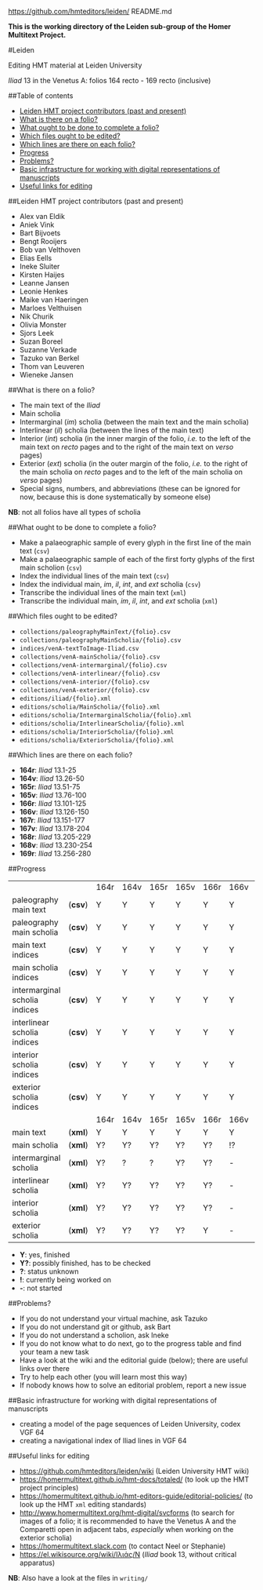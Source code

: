 https://github.com/hmteditors/leiden/
README.md

**This is the working directory of the Leiden sub-group of the Homer Multitext Project.**

#Leiden

Editing HMT material at Leiden University

*Iliad* 13 in the Venetus A: folios 164 recto - 169 recto (inclusive)

##Table of contents

* [Leiden HMT project contributors (past and present)](https://github.com/hmteditors/leiden#leiden-hmt-project-contributors-past-and-present)
* [What is there on a folio?](https://github.com/hmteditors/leiden#what-is-there-on-a-folio)
* [What ought to be done to complete a folio?](https://github.com/hmteditors/leiden#what-ought-to-be-done-to-complete-a-folio)
* [Which files ought to be edited?](https://github.com/hmteditors/leiden#which-files-ought-to-be-edited)
* [Which lines are there on each folio?](https://github.com/hmteditors/leiden#which-lines-are-there-on-each-folio)
* [Progress](https://github.com/hmteditors/leiden#progress)
* [Problems?](https://github.com/hmteditors/leiden#problems)
* [Basic infrastructure for working with digital representations of manuscripts](https://github.com/hmteditors/leiden#basic-infrastructure-for-working-with-digital-representations-of-manuscripts)
* [Useful links for editing](https://github.com/hmteditors/leiden#useful-links-for-editing)

##Leiden HMT project contributors (past and present)

* Alex van Eldik
* Aniek Vink
* Bart Bijvoets
* Bengt Rooijers
* Bob van Velthoven
* Elias Eells
* Ineke Sluiter
* Kirsten Haijes
* Leanne Jansen
* Leonie Henkes
* Maike van Haeringen
* Marloes Velthuisen
* Nik Churik
* Olivia Monster
* Sjors Leek
* Suzan Boreel
* Suzanne Verkade
* Tazuko van Berkel
* Thom van Leuveren
* Wieneke Jansen

##What is there on a folio?

* The main text of the *Iliad*
* Main scholia
* Intermarginal (*im*) scholia (between the main text and the main scholia)
* Interlinear (*il*) scholia (between the lines of the main text)
* Interior (*int*) scholia (in the inner margin of the folio, *i.e.* to the left of the main text on *recto* pages and to the right of the main text on *verso* pages)
* Exterior (*ext*) scholia (in the outer margin of the folio, *i.e.* to the right of the main scholia on *recto* pages and to the left of the main scholia on *verso* pages)
* Special signs, numbers, and abbreviations (these can be ignored for now, because this is done systematically by someone else)

**NB**: not all folios have all types of scholia

##What ought to be done to complete a folio?

* Make a palaeographic sample of every glyph in the first line of the main text (`csv`)
* Make a palaeographic sample of each of the first forty glyphs of the first main scholion (`csv`)
* Index the individual lines of the main text (`csv`)
* Index the individual main, *im*, *il*, *int*, and *ext* scholia (`csv`)
* Transcribe the individual lines of the main text (`xml`)
* Transcribe the individual main, *im*, *il*, *int*, and *ext* scholia (`xml`)

##Which files ought to be edited?

* `collections/paleographyMainText/{folio}.csv`
* `collections/paleographyMainScholia/{folio}.csv`
* `indices/venA-textToImage-Iliad.csv`
* `collections/venA-mainScholia/{folio}.csv`
* `collections/venA-intermarginal/{folio}.csv`
* `collections/venA-interlinear/{folio}.csv`
* `collections/venA-interior/{folio}.csv`
* `collections/venA-exterior/{folio}.csv`
* `editions/iliad/{folio}.xml`
* `editions/scholia/MainScholia/{folio}.xml`
* `editions/scholia/IntermarginalScholia/{folio}.xml`
* `editions/scholia/InterlinearScholia/{folio}.xml`
* `editions/scholia/InteriorScholia/{folio}.xml`
* `editions/scholia/ExteriorScholia/{folio}.xml`

##Which lines are there on each folio?

* **164r**: *Iliad* 13.1-25
* **164v**: *Iliad* 13.26-50
* **165r**: *Iliad* 13.51-75
* **165v**: *Iliad* 13.76-100
* **166r**: *Iliad* 13.101-125
* **166v**: *Iliad* 13.126-150
* **167r**: *Iliad* 13.151-177
* **167v**: *Iliad* 13.178-204
* **168r**: *Iliad* 13.205-229
* **168v**: *Iliad* 13.230-254
* **169r**: *Iliad* 13.256-280

##Progress

<table>
  <tr>
    <td> </td> <td> </td>
    <td> 164r</td> <td> 164v</td> <td> 165r</td> <td> 165v</td> <td> 166r</td> <td> 166v</td> <td> 167r</td> <td> 167v</td> <td> 168r</td> <td> 168v</td> <td> 169r</td>
  </tr>
  <tr>
    <td>paleography main text</td> <td>(<b>csv</b>)</td>
    <td>  Y  </td> <td>  Y  </td> <td>  Y  </td> <td>  Y  </td> <td>  Y  </td> <td>  Y  </td> <td>  Y  </td> <td>  Y  </td> <td>  Y  </td> <td>  Y  </td> <td>  Y  </td>
  </tr>
  <tr>
    <td>paleography main scholia</td> <td>(<b>csv</b>)</td>
    <td>  Y  </td> <td>  Y  </td> <td>  Y  </td> <td>  Y  </td> <td>  Y  </td> <td>  Y  </td> <td>  Y  </td> <td>  Y  </td> <td>  Y  </td> <td>  Y  </td> <td>  Y  </td>
  </tr>
  <tr>
    <td>main text indices</td> <td>(<b>csv</b>)</td>
    <td>  Y  </td> <td>  Y  </td> <td>  Y  </td> <td>  Y  </td> <td>  Y  </td> <td>  Y  </td> <td>  Y  </td> <td>  Y  </td> <td>  Y  </td> <td>  Y  </td> <td>  Y  </td>
  </tr>
  <tr>
    <td>main scholia indices</td> <td>(<b>csv</b>)</td>
    <td>  Y  </td> <td>  Y  </td> <td>  Y  </td> <td>  Y  </td> <td>  Y  </td> <td>  Y  </td> <td>  Y  </td> <td>  Y  </td> <td>  Y  </td> <td>  Y  </td> <td>  Y  </td>
  </tr>
  <tr>
    <td>intermarginal scholia indices</td> <td>(<b>csv</b>)</td>
    <td>  Y  </td> <td>  Y  </td> <td>  Y  </td> <td>  Y  </td> <td>  Y  </td> <td>  Y  </td> <td>  Y  </td> <td>  Y  </td> <td>  Y  </td> <td>  Y  </td> <td>  Y  </td>
  </tr>
  <tr>
    <td>interlinear scholia indices</td> <td>(<b>csv</b>)</td>
    <td>  Y  </td> <td>  Y  </td> <td>  Y  </td> <td>  Y  </td> <td>  Y  </td> <td>  Y  </td> <td>  Y  </td> <td>  Y  </td> <td>  Y  </td> <td>  Y  </td> <td>  Y  </td>
  </tr>
  <tr>
    <td>interior scholia indices</td> <td>(<b>csv</b>)</td>
    <td>  Y  </td> <td>  Y  </td> <td>  Y  </td> <td>  Y  </td> <td>  Y  </td> <td>  Y  </td> <td>  Y  </td> <td>  Y  </td> <td>  Y  </td> <td>  Y  </td> <td>  Y  </td>
  </tr>
  <tr>
    <td>exterior scholia indices</td> <td>(<b>csv</b>)</td>
    <td>  Y  </td> <td>  Y  </td> <td>  Y  </td> <td>  Y  </td> <td>  Y  </td> <td>  Y  </td> <td>  Y  </td> <td>  Y  </td> <td>  Y  </td> <td>  Y  </td> <td>  Y  </td>
  </tr>
  <tr>
    <td> </td> <td> </td>
    <td> 164r</td> <td> 164v</td> <td> 165r</td> <td> 165v</td> <td> 166r</td> <td> 166v</td> <td> 167r</td> <td> 167v</td> <td> 168r</td> <td> 168v</td> <td> 169r</td>
  </tr>
  <tr>
    <td>main text</td> <td>(<b>xml</b>)</td>
    <td>  Y  </td> <td>  Y  </td> <td>  Y  </td> <td>  Y  </td> <td>  Y  </td> <td>  Y  </td> <td>  Y  </td> <td>  Y  </td> <td>  Y  </td> <td>  -  </td> <td>  -  </td>
  </tr>
  <tr>
    <td>main scholia</td> <td>(<b>xml</b>)</td>
    <td>  Y? </td> <td>  Y? </td> <td>  Y? </td> <td>  Y? </td> <td>  Y? </td> <td>  !? </td> <td>  -  </td> <td>  -  </td> <td>  -  </td> <td>  -  </td> <td>  -  </td>
  </tr>
  <tr>
    <td>intermarginal scholia</td> <td>(<b>xml</b>)</td>
    <td>  Y? </td> <td>  ?  </td> <td>  ? </td> <td>  Y?  </td> <td>  Y? </td> <td>  -  </td> <td>  -  </td> <td>  -  </td> <td>  -  </td> <td>  -  </td> <td>  -  </td>
  </tr>
  <tr>
    <td>interlinear scholia</td> <td>(<b>xml</b>)</td>
    <td>  Y? </td> <td>  Y? </td> <td>  Y? </td> <td>  Y? </td> <td>  Y? </td> <td>  -  </td> <td>  -  </td> <td>  -  </td> <td>  -  </td> <td>  -  </td> <td>  -  </td>
  </tr>
  <tr>
    <td>interior scholia</td> <td>(<b>xml</b>)</td>
    <td>  Y? </td> <td>  Y? </td> <td>  Y?</td> <td>  Y?  </td> <td>  Y? </td> <td>  -  </td> <td>  -  </td> <td>  -  </td> <td>  -  </td> <td>  -  </td> <td>  -  </td>
  </tr>
  <tr>
    <td>exterior scholia</td> <td>(<b>xml</b>)</td>
    <td>  Y? </td> <td>  Y? </td> <td>  Y? </td> <td>  Y? </td> <td>  Y  </td> <td>  -  </td> <td>  -  </td> <td>  -  </td> <td>  -  </td> <td>  -  </td> <td>  -  </td>
  </tr>
</table>


* **Y**: yes, finished
* **Y?**: possibly finished, has to be checked 
* **?**: status unknown
* **!**: currently being worked on
* **-**: not started

##Problems?

* If you do not understand your virtual machine, ask Tazuko
* If you do not understand git or github, ask Bart
* If you do not understand a scholion, ask Ineke
* If you do not know what to do next, go to the progress table and find your team a new task
* Have a look at the wiki and the editorial guide (below); there are useful links over there
* Try to help each other (you will learn most this way)
* If nobody knows how to solve an editorial problem, report a new issue

##Basic infrastructure for working with digital representations of manuscripts

* creating a model of the page sequences of Leiden University, codex VGF 64
* creating a navigational index of Iliad lines in VGF 64

##Useful links for editing

* https://github.com/hmteditors/leiden/wiki (Leiden University HMT wiki)
* https://homermultitext.github.io/hmt-docs/totaled/ (to look up the HMT project principles)
* https://homermultitext.github.io/hmt-editors-guide/editorial-policies/ (to look up the HMT `xml` editing standards)
* http://www.homermultitext.org/hmt-digital/svcforms (to search for images of a folio; it is recommended to have the Venetus A and the Comparetti open in adjacent tabs, *especially* when working on the exterior scholia)
* https://homermultitext.slack.com (to contact Neel or Stephanie)
* https://el.wikisource.org/wiki/Ιλιάς/Ν (*Iliad* book 13, without critical apparatus)

**NB**: Also have a look at the files in `writing/`
